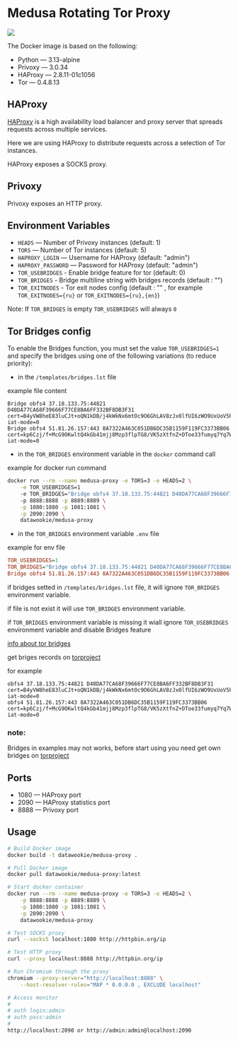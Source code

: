 # Medusa Rotating Tor Proxy

<img src="medusa-banner.webp">

The Docker image is based on the following:

- Python — 3.13-alpine
- Privoxy — 3.0.34
- HAProxy — 2.8.11-01c1056
- Tor — 0.4.8.13

## HAProxy

[HAProxy](https://www.haproxy.com/) is a high availability load balancer and proxy server that spreads requests across multiple services.

Here we are using HAProxy to distribute requests across a selection of Tor instances.

HAProxy exposes a SOCKS proxy.

## Privoxy

Privoxy exposes an HTTP proxy.

## Environment Variables

- `HEADS` — Number of Privoxy instances (default: 1)
- `TORS` — Number of Tor instances (default: 5)
- `HAPROXY_LOGIN` — Username for HAProxy (default: "admin")
- `HAPROXY_PASSWORD` — Password for HAProxy (default: "admin")
- `TOR_USEBRIDGES` - Enable bridge feature for tor (default: 0)
- `TOR_BRIDGES` - Bridge multiline string with bridges records (default : "")
- `TOR_EXITNODES` - Tor exit nodes config (default : "" , for example `TOR_EXITNODES={ru}` or `TOR_EXITNODES={ru},{en}`)


Note: If `TOR_BRIDGES` is empty `TOR_USEBRIDGES` will always `0`

## Tor Bridges config

To enable the Bridges function, you must set the value `TOR_USEBRIDGES=1` and specify the bridges using one of the following variations (to reduce priority):
- in the `/templates/bridges.lst` file

example file content
```
Bridge obfs4 37.18.133.75:44821 D40DA77CA68F39666F77CE8BA6FF332BF8DB3F31 cert=B4yVW8heE83luCJt+oQN1kDB/j4kWkNx6mtOc9O6GhLAV8zJx0lfUI6zWO9UxUoV5PX/Zw iat-mode=0
Bridge obfs4 51.81.26.157:443 8A7322A463C051DB6DC35B1159F119FC3373BB06 cert=kp6Czj/f+McG9OKwltQ4kGb41mjj8Mzp3flpTG8/VK5zXtfnZ+DToe33fumyq7Yq7WnbGA iat-mode=0
```

- in the `TOR_BRIDGES` environment variable in the `docker` command call

example for docker run command
```bash
docker run --rm --name medusa-proxy -e TORS=3 -e HEADS=2 \
    -e TOR_USEBRIDGES=1
    -e TOR_BRIDGES="Bridge obfs4 37.18.133.75:44821 D40DA77CA68F39666F77CE8BA6FF332BF8DB3F31 cert=B4yVW8heE83luCJt+oQN1kDB/j4kWkNx6mtOc9O6GhLAV8zJx0lfUI6zWO9UxUoV5PX/Zw iat-mode=0,Bridge obfs4 51.81.26.157:443 8A7322A463C051DB6DC35B1159F119FC3373BB06 cert=kp6Czj/f+McG9OKwltQ4kGb41mjj8Mzp3flpTG8/VK5zXtfnZ+DToe33fumyq7Yq7WnbGA iat-mode=0"
    -p 8888:8888 -p 8889:8889 \
    -p 1080:1080 -p 1081:1081 \
    -p 2090:2090 \
    datawookie/medusa-proxy
```

- in the `TOR_BRIDGES` environment variable `.env` file

example for env file
```ini
TOR_USEBRIDGES=1
TOR_BRIDGES="Bridge obfs4 37.18.133.75:44821 D40DA77CA68F39666F77CE8BA6FF332BF8DB3F31 cert=B4yVW8heE83luCJt+oQN1kDB/j4kWkNx6mtOc9O6GhLAV8zJx0lfUI6zWO9UxUoV5PX/Zw iat-mode=0,
Bridge obfs4 51.81.26.157:443 8A7322A463C051DB6DC35B1159F119FC3373BB06 cert=kp6Czj/f+McG9OKwltQ4kGb41mjj8Mzp3flpTG8/VK5zXtfnZ+DToe33fumyq7Yq7WnbGA iat-mode=0"
```

if bridges setted in `/templates/bridges.lst` file, it will ignore `TOR_BRIDGES` environment variable.

if file is not exist it will use `TOR_BRIDGES` environment variable.

if `TOR_BRIDGES` environment variable is missing it wiall ignore `TOR_USEBRIDGES` environment variable and disable Bridges feature


[info about tor bridges](https://torproject.github.io/manual/bridges/)

get briges records on [torproject](https://bridges.torproject.org/options)

for example
```
obfs4 37.18.133.75:44821 D40DA77CA68F39666F77CE8BA6FF332BF8DB3F31 cert=B4yVW8heE83luCJt+oQN1kDB/j4kWkNx6mtOc9O6GhLAV8zJx0lfUI6zWO9UxUoV5PX/Zw iat-mode=0
obfs4 51.81.26.157:443 8A7322A463C051DB6DC35B1159F119FC3373BB06 cert=kp6Czj/f+McG9OKwltQ4kGb41mjj8Mzp3flpTG8/VK5zXtfnZ+DToe33fumyq7Yq7WnbGA iat-mode=0

```

### note:

Bridges in examples may not works, before start using you need get own bridges on [torproject](https://bridges.torproject.org/options)

## Ports

- 1080 — HAProxy port
- 2090 — HAProxy statistics port
- 8888 — Privoxy port

## Usage

```bash
# Build Docker image
docker build -t datawookie/medusa-proxy .

# Pull Docker image
docker pull datawookie/medusa-proxy:latest

# Start docker container
docker run --rm --name medusa-proxy -e TORS=3 -e HEADS=2 \
    -p 8888:8888 -p 8889:8889 \
    -p 1080:1080 -p 1081:1081 \
    -p 2090:2090 \
    datawookie/medusa-proxy

# Test SOCKS proxy
curl --socks5 localhost:1080 http://httpbin.org/ip

# Test HTTP proxy
curl --proxy localhost:8888 http://httpbin.org/ip

# Run Chromium through the proxy
chromium --proxy-server="http://localhost:8888" \
    --host-resolver-rules="MAP * 0.0.0.0 , EXCLUDE localhost"

# Access monitor
#
# auth login:admin
# auth pass:admin
#
http://localhost:2090 or http://admin:admin@localhost:2090
```
